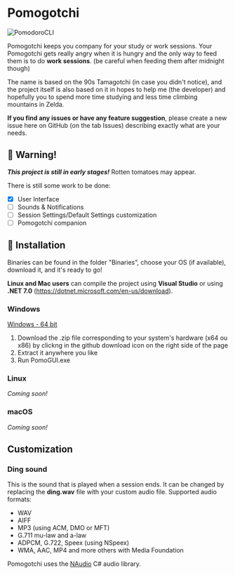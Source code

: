 # Pomogotchi
![PomodoroCLI](../main/img/to_ma_to.png)

Pomogotchi keeps you company for your study or work sessions. Your Pomogotchi gets really angry when it is hungry and the only way to feed them is to do **work sessions**. 
(be careful when feeding them after midnight though)

The name is based on the 90s Tamagotchi (in case you didn't notice), and the project itself is also based on it in hopes to help me (the developer) and hopefully you to spend more time studying and less time climbing mountains in Zelda.

**If you find any issues or have any feature suggestion**, please create a new issue here on GitHub (on the tab Issues) describing exactly what are your needs.

## :garlic: Warning!
***This project is still in early stages!***
Rotten tomatoes may appear.

There is still some work to be done:
- [x] User Interface
- [ ] Sounds & Notifications
- [ ] Session Settings/Default Settings customization
- [ ] Pomogotchi companion

## :tomato: Installation

Binaries can be found in the folder "Binaries", choose your OS (if available), download it, and it's ready to go!

**Linux and Mac users** can compile the project using **Visual Studio** or using **.NET 7.0** (https://dotnet.microsoft.com/en-us/download).

### Windows

[Windows - 64 bit](Binaries/Windows/pomogotchi_x64win.zip)

1. Download the .zip file corresponding to your system's hardware (x64 ou x86) by clickng in the github download icon on the right side of the page
2. Extract it anywhere you like
3. Run PomoGUI.exe

### Linux
*Coming soon!*

### macOS
*Coming soon!*

## Customization

###  Ding sound
This is the sound that is played when a session ends. It can be changed by replacing the **ding.wav** file with your custom audio file.
Supported audio formats:
- WAV
- AIFF
- MP3 (using ACM, DMO or MFT)
- G.711 mu-law and a-law
- ADPCM, G.722, Speex (using NSpeex)
- WMA, AAC, MP4 and more others with Media Foundation

Pomogotchi uses the [NAudio](https://github.com/naudio/NAudio) C# audio library.


